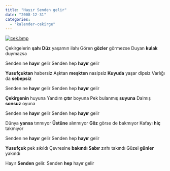 ```yaml
---
title: "Hayır Senden gelir"
date: "2008-12-31"
categories: 
  - "kalender-cekirge"
---
```


[![cek.bmp](/uploads/2008/12/cek.bmp)](/uploads/2008/12/cek.bmp "cek.bmp")

Çekirgelerin **şah**ı **Düz** yaşamın ilahı Gören **gözler** görmezse Duyan **kulak** duymazsa

Senden ne **hayır** gelir Senden hep **hayır** gelir

**Yusufçuktan** habersiz Aşktan **meşkten** nasipsiz **Kuyuda** yaşar dipsiz Varlığı da **sebepsiz**

Senden ne **hayır** gelir Senden hep **hayır** gelir 

**Çekirgenin** huyuna Yandım **çıtır** boyuna Pek bulanmış **suyuna** Dalmış **sonsuz** oyuna

Senden ne **hayır** gelir Senden hep **hayır** gelir

Dünya **yansa** tınmıyor **Üstüne** alınmıyor **Göz** görse de bakmıyor Kafayı **hiç** takmıyor

Senden ne **hayır** gelir Senden hep **hayır** gelir 

**Yusufçuk** pek sıkıldı Çevresine **bakındı Sabır** zırhı takındı Güzel **günler** yakındı

Hayır **Senden** gelir. Senden **hep** hayır gelir
